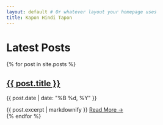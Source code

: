 ```yaml
---
layout: default # Or whatever layout your homepage uses
title: Kapon Hindi Tapon
---
```


<h1>Latest Posts</h1>

<!-- Displays a snippet of the post-->
{% for post in site.posts %}
  <div class="post-preview">
    <h2>
      <a href="{{ post.url | relative_url }}">{{ post.title }}</a>
    </h2>
    <p class="post-meta">
      {{ post.date | date: "%B %d, %Y" }}
    </p>
     {{ post.excerpt | markdownify }} 
    <a href="{{ post.url | relative_url }}">Read More &rarr;</a>
  </div>
  <!-- <hr> Optional: Adds a horizontal line between posts -->
{% endfor %}
